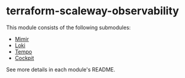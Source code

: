 # terraform-scaleway-observability

This module consists of the following submodules:

- [Mimir](https://github.com/nlamirault/terraform-scaleway-observability/tree/main/modules/mimir)
- [Loki](https://github.com/nlamirault/terraform-scaleway-observability/tree/main/modules/loki)
- [Tempo](https://github.com/nlamirault/terraform-scaleway-observability/tree/main/modules/tempo)
- [Cockpit](https://github.com/nlamirault/terraform-scaleway-observability/tree/main/modules/cockpit)

See more details in each module's README.
